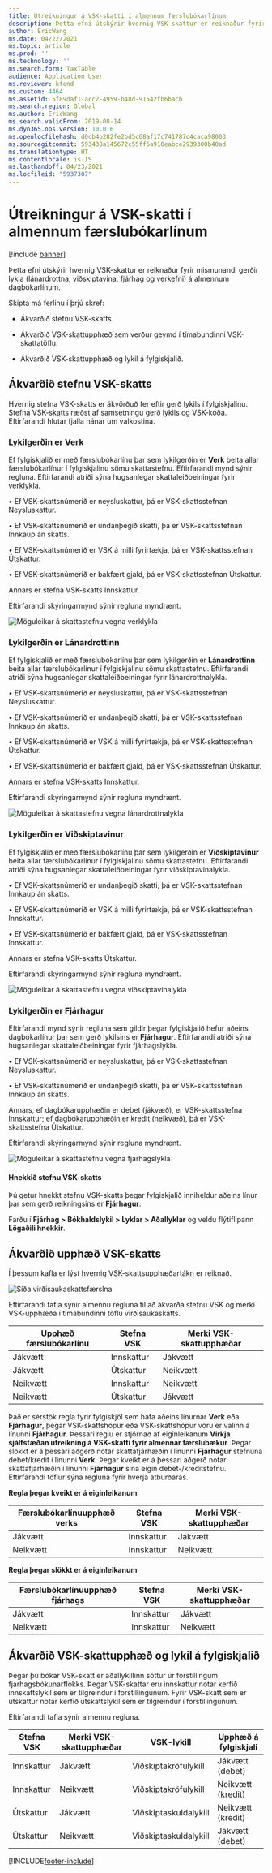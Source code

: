 ```yaml
---
title: Útreikningur á VSK-skatti í almennum færslubókarlínum
description: Þetta efni útskýrir hvernig VSK-skattur er reiknaður fyrir mismunandi gerðir lykla (lánardrottna, viðskiptavina, fjárhag og verkefni) á almennum dagbókarlínum.
author: EricWang
ms.date: 04/22/2021
ms.topic: article
ms.prod: ''
ms.technology: ''
ms.search.form: TaxTable
audience: Application User
ms.reviewer: kfend
ms.custom: 4464
ms.assetid: 5f89daf1-acc2-4959-b48d-91542fb6bacb
ms.search.region: Global
ms.author: EricWang
ms.search.validFrom: 2019-08-14
ms.dyn365.ops.version: 10.0.6
ms.openlocfilehash: d0cb4b282fe2bd5c68af17c741787c4caca98003
ms.sourcegitcommit: 593438a145672c55ff6a910eabce2939300b40ad
ms.translationtype: HT
ms.contentlocale: is-IS
ms.lasthandoff: 04/23/2021
ms.locfileid: "5937307"
---
```

# <a name="sales-tax-calculation-on-general-journal-lines"></a>Útreikningur á VSK-skatti í almennum færslubókarlínum
[!include [banner](../includes/banner.md)]

Þetta efni útskýrir hvernig VSK-skattur er reiknaður fyrir mismunandi gerðir lykla (lánardrottna, viðskiptavina, fjárhag og verkefni) á almennum dagbókarlínum.

Skipta má ferlinu í þrjú skref:

- Ákvarðið stefnu VSK-skatts.

- Ákvarðið VSK-skattupphæð sem verður geymd í tímabundinni VSK-skattatöflu.

- Ákvarðið VSK-skattupphæð og lykil á fylgiskjalið.

## <a name="determine-the-sales-tax-direction"></a>Ákvarðið stefnu VSK-skatts

Hvernig stefna VSK-skatts er ákvörðuð fer eftir gerð lykils í fylgiskjalinu. Stefna VSK-skatts ræðst af samsetningu gerð lykils og VSK-kóða. Eftirfarandi hlutar fjalla nánar um valkostina. 

### <a name="account-type-is-project"></a>Lykilgerðin er Verk

Ef fylgiskjalið er með færslubókarlínu þar sem lykilgerðin er **Verk** beita allar færslubókarlínur í fylgiskjalinu sömu skattastefnu. Eftirfarandi mynd sýnir regluna. Eftirfarandi atriði sýna hugsanlegar skattaleiðbeiningar fyrir verklykla.

•   Ef VSK-skattsnúmerið er neysluskattur, þá er VSK-skattsstefnan Neysluskattur.

•   Ef VSK-skattsnúmerið er undanþegið skatti, þá er VSK-skattsstefnan Innkaup án skatts.

•   Ef VSK-skattsnúmerið er VSK á milli fyrirtækja, þá er VSK-skattsstefnan Útskattur.

•   Ef VSK-skattsnúmerið er bakfært gjald, þá er VSK-skattsstefnan Útskattur.

Annars er stefna VSK-skatts Innskattur.

Eftirfarandi skýringarmynd sýnir regluna myndrænt.

![Möguleikar á skattastefnu vegna verklykla](media/Sales-Tax-Direction-Vendor.jpg)

### <a name="account-type-is-vendor"></a>Lykilgerðin er Lánardrottinn

Ef fylgiskjalið er með færslubókarlínu þar sem lykilgerðin er **Lánardrottinn** beita allar færslubókarlínur í fylgiskjalinu sömu skattastefnu. Eftirfarandi atriði sýna hugsanlegar skattaleiðbeiningar fyrir lánardrottnalykla. 

•   Ef VSK-skattsnúmerið er neysluskattur, þá er VSK-skattsstefnan Neysluskattur.

•   Ef VSK-skattsnúmerið er undanþegið skatti, þá er VSK-skattsstefnan Innkaup án skatts.

•   Ef VSK-skattsnúmerið er VSK á milli fyrirtækja, þá er VSK-skattsstefnan Útskattur.

•   Ef VSK-skattsnúmerið er bakfært gjald, þá er VSK-skattsstefnan Útskattur.

Annars er stefna VSK-skatts Innskattur.

Eftirfarandi skýringarmynd sýnir regluna myndrænt.

![Möguleikar á skattastefnu vegna lánardrottnalykla](media/Sales-Tax-Direction-Vendor.jpg)

### <a name="account-type-is-customer"></a>Lykilgerðin er Viðskiptavinur

Ef fylgiskjalið er með færslubókarlínu þar sem lykilgerðin er **Viðskiptavinur** beita allar færslubókarlínur í fylgiskjalinu sömu skattastefnu. Eftirfarandi atriði sýna hugsanlegar skattaleiðbeiningar fyrir viðskiptavinalykla.

•   Ef VSK-skattsnúmerið er undanþegið skatti, þá er VSK-skattsstefnan Innkaup án skatts.

•   Ef VSK-skattsnúmerið er VSK á milli fyrirtækja, þá er VSK-skattsstefnan Innskattur.

•   Ef VSK-skattsnúmerið er bakfært gjald, þá er VSK-skattsstefnan Innskattur.

Annars er stefna VSK-skatts Útskattur.

Eftirfarandi skýringarmynd sýnir regluna myndrænt.

![Möguleikar á skattastefnu vegna viðskiptavinalykla](media/Sales-Tax-Direction-Customer.jpg)

### <a name="account-type-is-ledger"></a>Lykilgerðin er Fjárhagur

Eftirfarandi mynd sýnir regluna sem gildir þegar fylgiskjalið hefur aðeins dagbókarlínur þar sem gerð lykilsins er **Fjárhagur**. Eftirfarandi atriði sýna hugsanlegar skattaleiðbeiningar fyrir fjárhagslykla.

•   Ef VSK-skattsnúmerið er neysluskattur, þá er VSK-skattsstefnan Neysluskattur.

•   Ef VSK-skattsnúmerið er undanþegið skatti, þá er VSK-skattsstefnan Innkaup án skatts.

Annars, ef dagbókarupphæðin er debet (jákvæð), er VSK-skattsstefna Innskattur; ef dagbókarupphæðin er kredit (neikvæð), þá er VSK-skattsstefna Útskattur.

Eftirfarandi skýringarmynd sýnir regluna myndrænt.

![Möguleikar á skattastefnu vegna fjárhagslykla](media/Sales-Tax-Direction-Ledger.jpg)

#### <a name="override-the-sales-tax-direction"></a>Hnekkið stefnu VSK-skatts

Þú getur hnekkt stefnu VSK-skatts þegar fylgiskjalið inniheldur aðeins línur þar sem gerð reikningsins er **Fjárhagur**.

Farðu í **Fjárhag \> Bókhaldslykil \> Lyklar \> Aðallyklar** og veldu flýtiflipann **Lögaðili hnekkir**.

## <a name="determine-the-sales-tax-amount"></a>Ákvarðið upphæð VSK-skatts

Í þessum kafla er lýst hvernig VSK-skattsupphæðartákn er reiknað.

![Síða virðisaukaskattsfærslna](media/sales-tax-amount-sign.jpg)

Eftirfarandi tafla sýnir almennu regluna til að ákvarða stefnu VSK og merki VSK-upphæða í tímabundinni töflu virðisaukaskatts.

| Upphæð færslubókarlínu | Stefna VSK  | Merki VSK-skattupphæðar |
|---------------------|----------------------|-----------------------|
| Jákvætt            | Innskattur | Jákvætt              |
| Jákvætt            | Útskattur    | Neikvætt              |
| Neikvætt            | Innskattur | Neikvætt              |
| Neikvætt            | Útskattur    | Jákvætt              |

Það er sérstök regla fyrir fylgiskjöl sem hafa aðeins línurnar **Verk** eða **Fjárhagur**, þegar VSK-skattshópur eða VSK-skattshópur vöru er valinn á línunni **Fjárhagur**. Þessari reglu er stjórnað af eiginleikanum **Virkja sjálfstæðan útreikning á VSK-skatti fyrir almennar færslubækur**. Þegar slökkt er á þessari aðgerð notar skattafjárhæðin í línunni **Fjárhagur** stefnuna debet/kredit í línunni **Verk**. Þegar kveikt er á þessari aðgerð notar skattafjárhæðin í línunni **Fjárhagur** sína eigin debet-/kreditstefnu. Eftirfarandi töflur sýna regluna fyrir hverja atburðarás. 

**Regla þegar kveikt er á eiginleikanum**

| Færslubókarlínuupphæð verks | Stefna VSK  | Merki VSK-skattupphæðar |
|--------------------------------|----------------------|-----------------------|
| Jákvætt                       | Innskattur | Jákvætt              |
| Neikvætt                       | Innskattur | Neikvætt              |

**Regla þegar slökkt er á eiginleikanum**

| Færslubókarlínuupphæð fjárhags  | Stefna VSK  | Merki VSK-skattupphæðar |
|--------------------------------|----------------------|-----------------------|
| Jákvætt                       | Innskattur | Jákvætt              |
| Neikvætt                       | Innskattur | Neikvætt              |

## <a name="determine-the-sales-tax-amount-and-account-on-the-voucher"></a>Ákvarðið VSK-skattupphæð og lykil á fylgiskjalið

Þegar þú bókar VSK-skatt er aðallykillinn sóttur úr forstillingum fjárhagsbókunarflokks. Þegar VSK-skattar eru innskattur notar kerfið innskattslykil sem er tilgreindur í forstillingunum. Fyrir VSK-skatt sem er útskattur notar kerfið útskattslykil sem er tilgreindur í forstillingunum.

Eftirfarandi tafla sýnir almennu regluna.

| Stefna VSK  | Merki VSK-skattupphæðar | VSK-lykill      | Upphæð á fylgiskjali |
|----------------------|-----------------------|------------------------|-------------------|
| Innskattur | Jákvætt              | Viðskiptakröfulykill | Jákvætt (debet)  |
| Innskattur | Neikvætt              | Viðskiptakröfulykill | Neikvætt (kredit)  |
| Útskattur    | Jákvætt              | Viðskiptaskuldalykill    | Neikvætt (kredit)  |
| Útskattur    | Neikvætt              | Viðskiptaskuldalykill    | Jákvætt (debet)  |


[!INCLUDE[footer-include](../../includes/footer-banner.md)]
